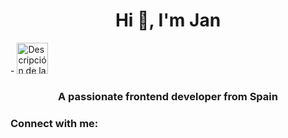 <h1 align="center">Hi 👋, I'm Jan</h1> - <img src="https://upload.wikimedia.org/wikipedia/commons/thumb/c/c3/Python-logo-notext.svg/1869px-Python-logo-notext.svg.png" alt="Descripción de la imagen" style="width: 50px; height: 50px;">
<h3 align="center">A passionate frontend developer from Spain</h3>

<h3 align="left">Connect with me:</h3>
<p align="left">
</p>
